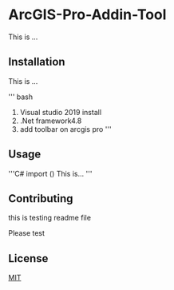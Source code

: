 # ArcGIS-Pro-Addin-Tool

This is ...

## Installation
This is ...

''' bash
1) Visual studio 2019 install
2) .Net framework4.8
3) add toolbar on arcgis pro
'''

## Usage

'''C#
import ()
This is...
'''

## Contributing
this is testing readme file

Please test

## License

[MIT](http://google.com)


